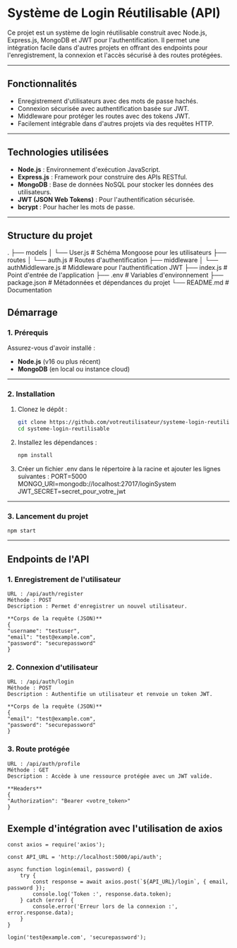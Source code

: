 # Système de Login Réutilisable (API)

Ce projet est un système de login réutilisable construit avec Node.js, Express.js, MongoDB et JWT pour l'authentification. Il permet une intégration facile dans d'autres projets en offrant des endpoints pour l'enregistrement, la connexion et l'accès sécurisé à des routes protégées.

---

## **Fonctionnalités**
- Enregistrement d'utilisateurs avec des mots de passe hachés.
- Connexion sécurisée avec authentification basée sur JWT.
- Middleware pour protéger les routes avec des tokens JWT.
- Facilement intégrable dans d'autres projets via des requêtes HTTP.

---

## **Technologies utilisées**
- **Node.js** : Environnement d'exécution JavaScript.
- **Express.js** : Framework pour construire des APIs RESTful.
- **MongoDB** : Base de données NoSQL pour stocker les données des utilisateurs.
- **JWT (JSON Web Tokens)** : Pour l'authentification sécurisée.
- **bcrypt** : Pour hacher les mots de passe.

---

## **Structure du projet**
.
├── models
│   └── User.js          # Schéma Mongoose pour les utilisateurs
├── routes
│   └── auth.js          # Routes d'authentification
├── middleware
│   └── authMiddleware.js # Middleware pour l'authentification JWT
├── index.js            # Point d'entrée de l'application
├── .env                 # Variables d'environnement
├── package.json         # Métadonnées et dépendances du projet
└── README.md            # Documentation


## **Démarrage**

### **1. Prérequis**
Assurez-vous d'avoir installé :
- **Node.js** (v16 ou plus récent)
- **MongoDB** (en local ou instance cloud)

---

### **2. Installation**
1. Clonez le dépôt :
   ```bash
   git clone https://github.com/votreutilisateur/systeme-login-reutilisable.git
   cd systeme-login-reutilisable

2. Installez les dépendances :
    ```bash
    npm install

3. Créer un fichier .env dans le répertoire à la racine et ajouter les lignes suivantes :
    PORT=5000
    MONGO_URI=mongodb://localhost:27017/loginSystem
    JWT_SECRET=secret_pour_votre_jwt

---

### **3. Lancement du projet**
    npm start

---

## **Endpoints de l'API**

### **1. Enregistrement de l'utilisateur**
    URL : /api/auth/register
    Méthode : POST
    Description : Permet d'enregistrer un nouvel utilisateur.

    **Corps de la requête (JSON)**
    {
    "username": "testuser",
    "email": "test@example.com",
    "password": "securepassword"
    }

### **2. Connexion d'utilisateur**
    URL : /api/auth/login
    Méthode : POST
    Description : Authentifie un utilisateur et renvoie un token JWT.

    **Corps de la requête (JSON)**
    {
    "email": "test@example.com",
    "password": "securepassword"
    }

### **3. Route protégée**
    URL : /api/auth/profile
    Méthode : GET
    Description : Accède à une ressource protégée avec un JWT valide.

    **Headers**
    {
    "Authorization": "Bearer <votre_token>"
    }

## **Exemple d'intégration avec l'utilisation de axios**
    const axios = require('axios');

    const API_URL = 'http://localhost:5000/api/auth';

    async function login(email, password) {
        try {
            const response = await axios.post(`${API_URL}/login`, { email, password });
            console.log('Token :', response.data.token);
        } catch (error) {
            console.error('Erreur lors de la connexion :', error.response.data);
        }
    }

    login('test@example.com', 'securepassword');